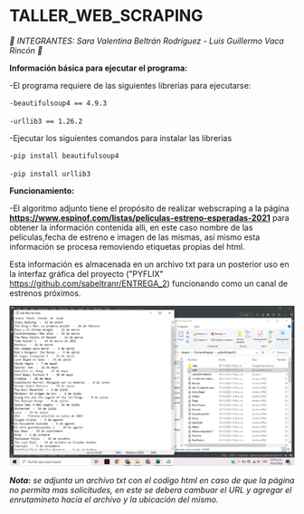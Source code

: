# TALLER_WEB_SCRAPING

*🎄 INTEGRANTES: Sara Valentina Beltrán Rodríguez - Luis Guillermo Vaca Rincón 🎄*

**Información básica para ejecutar el programa:**

  -El programa requiere de las siguientes librerias para ejecutarse:
  
    -beautifulsoup4 == 4.9.3
    
    -urllib3 == 1.26.2 
    
    
  -Ejecutar los siguientes comandos para instalar las librerias
  
    -pip install beautifulsoup4
    
    -pip install urllib3
   
**Funcionamiento:**

  -El algoritmo adjunto tiene el propósito de realizar webscraping a la página **https://www.espinof.com/listas/peliculas-estreno-esperadas-2021**
   para obtener la información contenida alli, en este caso  nombre de las películas,fecha de estreno e imagen de las mismas, así mismo esta información se 
   procesa removiendo etiquetas propias del html.
   
   Esta información es almacenada en un archivo txt para un posterior uso en la interfaz gráfica del proyecto ("PYFLIX"  https://github.com/sabeltranr/ENTREGA_2) funcionando como un canal de estrenos próximos.

![TALLER-TKINTER](https://github.com/sabeltranr/TALLER_WEB_SCRAPING/blob/main/FUNCIONAMIENTO.png)
 
_**Nota:** se adjunta un archivo txt con el codigo html en caso de que la página no permita mas solicitudes, en este se debera cambuar el URL y agregar el enrutamineto hacia el archivo y la ubicación del mismo._
